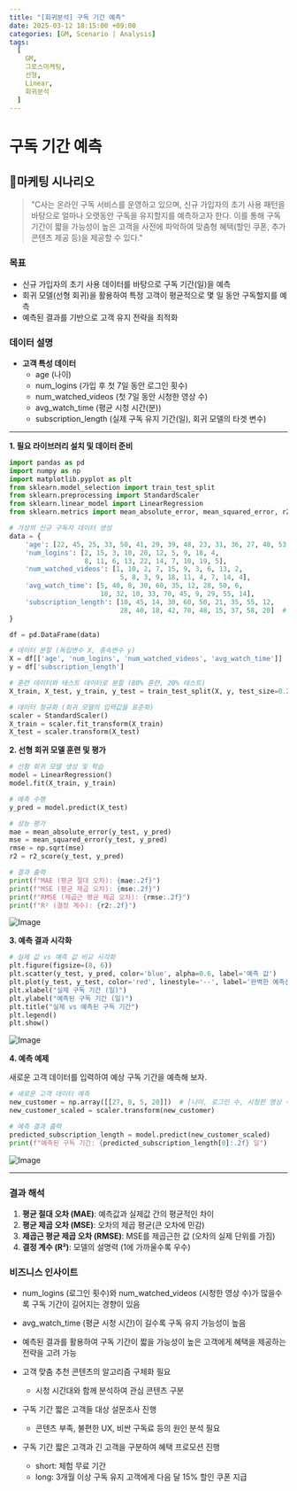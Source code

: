 ```yaml
---
title: "[회귀분석] 구독 기간 예측"
date: 2025-03-12 18:15:00 +09:00
categories: [GM, Scenario | Analysis]
tags:
  [
    GM,
    그로스마케팅,
    선형,
    Linear,
    회귀분석
  ]
---
```


# **구독 기간 예측**

## **📝마케팅 시나리오**
  > "C사는 온라인 구독 서비스를 운영하고 있으며, 신규 가입자의 초기 사용 패턴을 바탕으로 얼마나 오랫동안 구독을 유지할지를 예측하고자 한다. 이를 통해 구독 기간이 짧을 가능성이 높은 고객을 사전에 파악하여 맞춤형 혜택(할인 쿠폰, 추가 콘텐츠 제공 등)을 제공할 수 있다."

### **목표**
- 신규 가입자의 초기 사용 데이터를 바탕으로 구독 기간(일)을 예측
- 회귀 모델(선형 회귀)을 활용하여 특정 고객이 평균적으로 몇 일 동안 구독할지를 예측
- 예측된 결과를 기반으로 고객 유지 전략을 최적화

### **데이터 설명**
- **고객 특성 데이터**
  - age (나이)
  - num_logins (가입 후 첫 7일 동안 로그인 횟수)
  - num_watched_videos (첫 7일 동안 시청한 영상 수)
  - avg_watch_time (평균 시청 시간(분))
  - subscription_length (실제 구독 유지 기간(일), 회귀 모델의 타겟 변수)

---

**1. 필요 라이브러리 설치 및 데이터 준비**

```python
import pandas as pd
import numpy as np
import matplotlib.pyplot as plt
from sklearn.model_selection import train_test_split
from sklearn.preprocessing import StandardScaler
from sklearn.linear_model import LinearRegression
from sklearn.metrics import mean_absolute_error, mean_squared_error, r2_score

# 가상의 신규 구독자 데이터 생성
data = {
    'age': [22, 45, 25, 33, 50, 41, 29, 39, 48, 23, 31, 36, 27, 40, 53, 44, 26, 38, 51, 30],
    'num_logins': [2, 15, 3, 10, 20, 12, 5, 9, 18, 4,
                   8, 11, 6, 13, 22, 14, 7, 10, 19, 5],
    'num_watched_videos': [1, 10, 2, 7, 15, 9, 3, 6, 13, 2,
                            5, 8, 3, 9, 18, 11, 4, 7, 14, 4],
    'avg_watch_time': [5, 40, 8, 30, 60, 35, 12, 28, 50, 6,
                       18, 32, 10, 33, 70, 45, 9, 29, 55, 14],
    'subscription_length': [10, 45, 14, 30, 60, 50, 21, 35, 55, 12,
                            28, 40, 18, 42, 70, 48, 15, 37, 58, 20]  # 타겟 변수
}

df = pd.DataFrame(data)

# 데이터 분할 (독립변수 X, 종속변수 y)
X = df[['age', 'num_logins', 'num_watched_videos', 'avg_watch_time']]
y = df['subscription_length']

# 훈련 데이터와 테스트 데이터로 분할 (80% 훈련, 20% 테스트)
X_train, X_test, y_train, y_test = train_test_split(X, y, test_size=0.2, random_state=42)

# 데이터 정규화 (회귀 모델의 입력값을 표준화)
scaler = StandardScaler()
X_train = scaler.fit_transform(X_train)
X_test = scaler.transform(X_test)
```

**2. 선형 회귀 모델 훈련 및 평가**

```python
# 선형 회귀 모델 생성 및 학습
model = LinearRegression()
model.fit(X_train, y_train)

# 예측 수행
y_pred = model.predict(X_test)

# 성능 평가
mae = mean_absolute_error(y_test, y_pred)
mse = mean_squared_error(y_test, y_pred)
rmse = np.sqrt(mse)
r2 = r2_score(y_test, y_pred)

# 결과 출력
print(f"MAE (평균 절대 오차): {mae:.2f}")
print(f"MSE (평균 제곱 오차): {mse:.2f}")
print(f"RMSE (제곱근 평균 제곱 오차): {rmse:.2f}")
print(f"R² (결정 계수): {r2:.2f}")
```

![Image](https://github.com/user-attachments/assets/04a9e755-bd5f-47e2-b27b-30f690452a14)

**3. 예측 결과 시각화**

```python
# 실제 값 vs 예측 값 비교 시각화
plt.figure(figsize=(8, 6))
plt.scatter(y_test, y_pred, color='blue', alpha=0.6, label='예측 값')
plt.plot(y_test, y_test, color='red', linestyle='--', label='완벽한 예측선')
plt.xlabel("실제 구독 기간 (일)")
plt.ylabel("예측된 구독 기간 (일)")
plt.title("실제 vs 예측된 구독 기간")
plt.legend()
plt.show()
```

![Image](https://github.com/user-attachments/assets/e48ef833-2c48-499a-86ad-5d9f42b0d2e6)

**4. 예측 예제**

새로운 고객 데이터를 입력하여 예상 구독 기간을 예측해 보자.

```python
# 새로운 고객 데이터 예측
new_customer = np.array([[27, 8, 5, 20]])  # [나이, 로그인 수, 시청한 영상 수, 평균 시청 시간]
new_customer_scaled = scaler.transform(new_customer)

# 예측 결과 출력
predicted_subscription_length = model.predict(new_customer_scaled)
print(f"예측된 구독 기간: {predicted_subscription_length[0]:.2f} 일")
```

![Image](https://github.com/user-attachments/assets/1f8c6514-d77f-4282-9bd7-26448976770b)

---

### **결과 해석**

1. **평균 절대 오차 (MAE)**: 예측값과 실제값 간의 평균적인 차이
2. **평균 제곱 오차 (MSE)**: 오차의 제곱 평균(큰 오차에 민감)
3. **제곱근 평균 제곱 오차 (RMSE)**: MSE를 제곱근한 값 (오차의 실제 단위를 가짐)
4. **결정 계수 (R²)**: 모델의 설명력 (1에 가까울수록 우수)

### **비즈니스 인사이트**

- num_logins (로그인 횟수)와 num_watched_videos (시청한 영상 수)가 많을수록 구독 기간이 길어지는 경향이 있음
- avg_watch_time (평균 시청 시간)이 길수록 구독 유지 가능성이 높음
- 예측된 결과를 활용하여 구독 기간이 짧을 가능성이 높은 고객에게 혜택을 제공하는 전략을 고려 가능

- 고객 맞춤 추천 콘텐츠의 알고리즘 구체화 필요
  - 시청 시간대와 함께 분석하여 관심 콘텐츠 구분

- 구독 기간 짧은 고객들 대상 설문조사 진행
  - 콘텐츠 부족, 불편한 UX, 비싼 구독료 등의 원인 분석 필요
- 구독 기간 짧은 고객과 긴 고객을 구분하여 혜택 프로모션 진행
  - short: 체험 무료 기간
  - long: 3개월 이상 구독 유지 고객에게 다음 달 15% 할인 쿠폰 지급